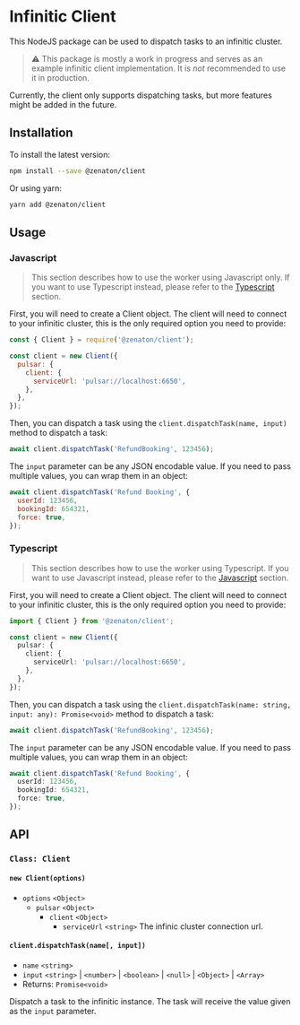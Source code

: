 # Infinitic Client

This NodeJS package can be used to dispatch tasks to an infinitic cluster.

> ⚠️ This package is mostly a work in progress and serves as an example infinitic client implementation.
> It is _not_ recommended to use it in production.

Currently, the client only supports dispatching tasks, but more features might be added in the future.

## Installation

To install the latest version:

```sh
npm install --save @zenaton/client
```

Or using yarn:

```sh
yarn add @zenaton/client
```

## Usage

### Javascript

> This section describes how to use the worker using Javascript only.
> If you want to use Typescript instead, please refer to the [Typescript](#typescript) section.

First, you will need to create a Client object. The client will need to connect to your infinitic cluster,
this is the only required option you need to provide:

```javascript
const { Client } = require('@zenaton/client');

const client = new Client({
  pulsar: {
    client: {
      serviceUrl: 'pulsar://localhost:6650',
    },
  },
});
```

Then, you can dispatch a task using the `client.dispatchTask(name, input)` method to dispatch a task:

```javascript
await client.dispatchTask('RefundBooking', 123456);
```

The `input` parameter can be any JSON encodable value. If you need to pass multiple values,
you can wrap them in an object:

```javascript
await client.dispatchTask('Refund Booking', {
  userId: 123456,
  bookingId: 654321,
  force: true,
});
```

### Typescript

> This section describes how to use the worker using Typescript.
> If you want to use Javascript instead, please refer to the [Javascript](#javascript) section.

First, you will need to create a Client object. The client will need to connect to your infinitic cluster,
this is the only required option you need to provide:

```typescript
import { Client } from '@zenaton/client';

const client = new Client({
  pulsar: {
    client: {
      serviceUrl: 'pulsar://localhost:6650',
    },
  },
});
```

Then, you can dispatch a task using the `client.dispatchTask(name: string, input: any): Promise<void>` method to dispatch a task:

```typescript
await client.dispatchTask('RefundBooking', 123456);
```

The `input` parameter can be any JSON encodable value. If you need to pass multiple values,
you can wrap them in an object:

```typescript
await client.dispatchTask('Refund Booking', {
  userId: 123456,
  bookingId: 654321,
  force: true,
});
```

## API

### `Class: Client`

#### `new Client(options)`

- `options` `<Object>`
  - `pulsar` `<Object>`
    - `client` `<Object>`
      - `serviceUrl` `<string>` The infinic cluster connection url.

#### `client.dispatchTask(name[, input])`

- `name` `<string>`
- `input` `<string>` | `<number>` | `<boolean>` | `<null>` | `<Object>` | `<Array>`
- Returns: `Promise<void>`

Dispatch a task to the infinitic instance. The task will receive the value given as the `input` parameter.
